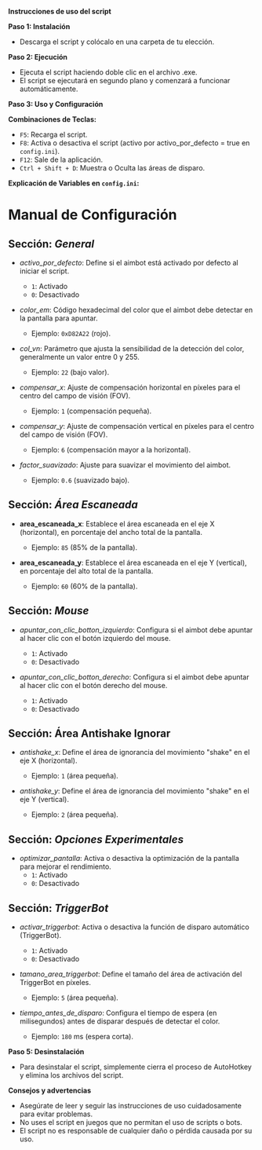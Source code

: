 **Instrucciones de uso del script**

**Paso 1: Instalación**

* Descarga el script y colócalo en una carpeta de tu elección.

**Paso 2: Ejecución**

* Ejecuta el script haciendo doble clic en el archivo .exe.
* El script se ejecutará en segundo plano y comenzará a funcionar automáticamente.

**Paso 3: Uso y Configuración**

**Combinaciones de Teclas:**
* `F5`: Recarga el script.
* `F8`: Activa o desactiva el script (activo por activo_por_defecto = true  en `config.ini`).
* `F12`: Sale de la aplicación.
* `Ctrl + Shift + D`: Muestra o Oculta las áreas de disparo.

**Explicación de Variables en `config.ini`:**
# Manual de Configuración

## Sección: *General*
- *activo_por_defecto*: Define si el aimbot está activado por defecto al iniciar el script.  
  - `1`: Activado  
  - `0`: Desactivado

- *color_em*: Código hexadecimal del color que el aimbot debe detectar en la pantalla para apuntar.  
  - Ejemplo: `0xD82A22` (rojo).

- *col_vn*: Parámetro que ajusta la sensibilidad de la detección del color, generalmente un valor entre 0 y 255.  
  - Ejemplo: `22` (bajo valor).

- *compensar_x*: Ajuste de compensación horizontal en píxeles para el centro del campo de visión (FOV).  
  - Ejemplo: `1` (compensación pequeña).

- *compensar_y*: Ajuste de compensación vertical en píxeles para el centro del campo de visión (FOV).  
  - Ejemplo: `6` (compensación mayor a la horizontal).

- *factor_suavizado*: Ajuste para suavizar el movimiento del aimbot.  
  - Ejemplo: `0.6` (suavizado bajo).

## Sección: *Área Escaneada*
- **area_escaneada_x**: Establece el área escaneada en el eje X (horizontal), en porcentaje del ancho total de la pantalla.  
  - Ejemplo: `85` (85% de la pantalla).

- **area_escaneada_y**: Establece el área escaneada en el eje Y (vertical), en porcentaje del alto total de la pantalla.  
  - Ejemplo: `60` (60% de la pantalla).

## Sección: *Mouse*
- *apuntar_con_clic_botton_izquierdo*: Configura si el aimbot debe apuntar al hacer clic con el botón izquierdo del mouse.  
  - `1`: Activado  
  - `0`: Desactivado

- *apuntar_con_clic_botton_derecho*: Configura si el aimbot debe apuntar al hacer clic con el botón derecho del mouse.  
  - `1`: Activado  
  - `0`: Desactivado

## Sección: **Área Antishake Ignorar**
- *antishake_x*: Define el área de ignorancia del movimiento "shake" en el eje X (horizontal).  
  - Ejemplo: `1` (área pequeña).

- *antishake_y*: Define el área de ignorancia del movimiento "shake" en el eje Y (vertical).  
  - Ejemplo: `2` (área pequeña).

## Sección: *Opciones Experimentales*
- *optimizar_pantalla*: Activa o desactiva la optimización de la pantalla para mejorar el rendimiento.  
  - `1`: Activado  
  - `0`: Desactivado

## Sección: *TriggerBot*
- *activar_triggerbot*: Activa o desactiva la función de disparo automático (TriggerBot).  
  - `1`: Activado  
  - `0`: Desactivado

- *tamano_area_triggerbot*: Define el tamaño del área de activación del TriggerBot en píxeles.  
  - Ejemplo: `5` (área pequeña).

- *tiempo_antes_de_disparo*: Configura el tiempo de espera (en milisegundos) antes de disparar después de detectar el color.  
  - Ejemplo: `180` ms (espera corta).

**Paso 5: Desinstalación**

* Para desinstalar el script, simplemente cierra el proceso de AutoHotkey y elimina los archivos del script.

**Consejos y advertencias**

* Asegúrate de leer y seguir las instrucciones de uso cuidadosamente para evitar problemas.
* No uses el script en juegos que no permitan el uso de scripts o bots.
* El script no es responsable de cualquier daño o pérdida causada por su uso.


